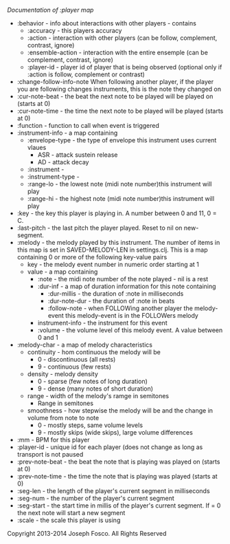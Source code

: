 *Documentation of :player map*

* :behavior - info about interactions with other players - contains
    + :accuracy - this players accuracy
    + :action - interaction with other players (can be follow, complement, contrast, ignore)
    + :ensemble-action - interaction with the entire ensemple (can be complement, contrast, ignore)
    + :player-id - player id of player that is being observed (optional only if :action is follow, complement or contrast)
* :change-follow-info-note When following another player, if the player you are following changes instruments, this is the note they changed on
* :cur-note-beat - the beat the next note to be played will be played on (starts at 0)
* :cur-note-time - the time the next note to be played will be played (starts at 0)
* :function - function to call when event is triggered
* :instrument-info - a map containing
    + :envelope-type - the type of envelope this instrument uses current vlaues
      - ASR  - attack sustein release
      - AD   - attack decay
    + :instrument -
    + :instrument-type -
    + :range-lo - the lowest note (midi note number)this instrument will play
    + :range-hi - the highest note (midi note number)this instrument will play
* :key - the key this player is playing in. A number between 0 and 11, 0 = C.
* :last-pitch - the last pitch the player played. Reset to nil on new-segment.
* :melody - the melody played by this instrument. The number of items in this map
            is set in SAVED-MELODY-LEN in settings.clj. This is a map containing 0
            or more of the following key-value pairs
    + key - the melody event number in numeric order starting at 1
    + value - a map containing
      - :note - the midi note number of the note played - nil is a rest
      - :dur-inf - a map of duration information for this note containing
        * :dur-millis - the duration of :note in milliseconds
        * :dur-note-dur - the duration of :note in beats
        * :follow-note - when FOLLOWing another player the melody-event this melody-event is in the FOLLOWers melody
      -  instrument-info - the instrument for this event
      - :volume - the volume level of this melody event. A value between 0 and 1
* :melody-char - a map of melody characteristics
    + continuity - hom continuous the melody will be
        - 0 - discontinuous (all rests)
        - 9 - continuous (few rests)
    + density - melody density
        - 0 - sparse (few notes of long duration)
        - 9 - dense (many notes of short duration)
    + range - width of the melody's ramge in semitones
        - Range in semitones
    + smoothness - how stepwise the melody will be and the change in volume from note to note
        - 0 - mostly steps, same volume levels
        - 9 - mostly skips (wide skips), large volume differences
* :mm - BPM for this player
* :player-id - unique id for each player (does not change as long as transport is not paused
* :prev-note-beat - the beat the note that is playing was played on (starts at 0)
* :prev-note-time - the time the note that is playing was played (starts at 0)
* :seg-len - the length of the player's current segment in milliseconds
* :seg-num - the number of the player's current segment
* :seg-start - the start time in millis of the player's current segment. If = 0 the next note will start a new segment
* :scale - the scale this player is using

Copyright 2013-2014  Joseph Fosco. All Rights Reserved

